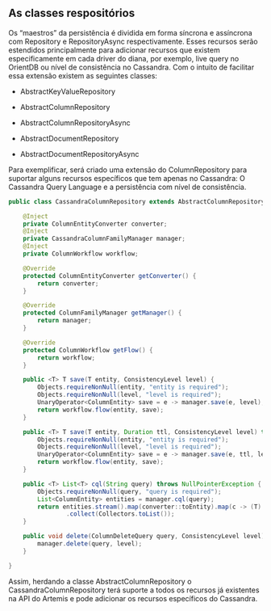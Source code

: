 ## As classes respositórios

Os “maestros” da persistência é dividida em forma síncrona e assíncrona com Repository e RepositoryAsync respectivamente. Esses recursos serão estendidos principalmente para adicionar recursos que existem especificamente em cada driver do diana, por exemplo, live query no OrientDB ou nível de consistência no Cassandra. Com o intuito de facilitar essa extensão existem as seguintes classes:

* AbstractKeyValueRepository

* AbstractColumnRepository

* AbstractColumnRepositoryAsync

* AbstractDocumentRepository

* AbstractDocumentRepositoryAsync

Para exemplificar, será criado uma extensão do ColumnRepository para suportar alguns recursos específicos que tem apenas no Cassandra: O Cassandra Query Language e a persistência com nível de consistência.



```java
public class CassandraColumnRepository extends AbstractColumnRepository {

    @Inject
    private ColumnEntityConverter converter;
    @Inject
    private CassandraColumnFamilyManager manager;
    @Inject
    private ColumnWorkflow workflow;

    @Override
    protected ColumnEntityConverter getConverter() {
        return converter;
    }

    @Override
    protected ColumnFamilyManager getManager() {
        return manager;
    }

    @Override
    protected ColumnWorkflow getFlow() {
        return workflow;
    }

    public <T> T save(T entity, ConsistencyLevel level) {
        Objects.requireNonNull(entity, "entity is required");
        Objects.requireNonNull(level, "level is required");
        UnaryOperator<ColumnEntity> save = e -> manager.save(e, level);
        return workflow.flow(entity, save);
    }

    public <T> T save(T entity, Duration ttl, ConsistencyLevel level) throws NullPointerException {
        Objects.requireNonNull(entity, "entity is required");
        Objects.requireNonNull(level, "level is required");
        UnaryOperator<ColumnEntity> save = e -> manager.save(e, ttl, level);
        return workflow.flow(entity, save);
    }

    public <T> List<T> cql(String query) throws NullPointerException {
        Objects.requireNonNull(query, "query is required");
        List<ColumnEntity> entities = manager.cql(query);
        return entities.stream().map(converter::toEntity).map(c -> (T) c)
                .collect(Collectors.toList());
    }

    public void delete(ColumnDeleteQuery query, ConsistencyLevel level) throws NullPointerException {
        manager.delete(query, level);
    }

}

```



Assim, herdando a classe AbstractColumnRepository o CassandraColumnRepository terá suporte a todos os recursos já existentes na API do Artemis e pode adicionar os recursos específicos do Cassandra.

